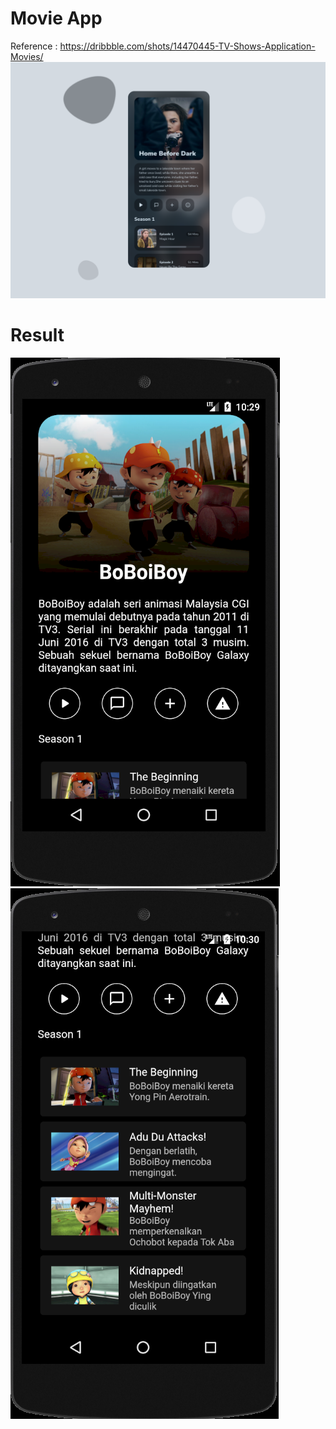 # Movie App
Reference : https://dribbble.com/shots/14470445-TV-Shows-Application-Movies/
![reference-design](assets/screenshot/reference.png)

# Result
![screenshot-1](assets/screenshot/ss_1.png)
![screenshot-2](assets/screenshot/ss_2.png)
